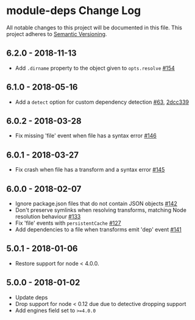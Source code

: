 # module-deps Change Log
All notable changes to this project will be documented in this file.
This project adheres to [Semantic Versioning](http://semver.org/).

## 6.2.0 - 2018-11-13
* Add `.dirname` property to the object given to `opts.resolve` [#154](https://github.com/browserify/module-deps/pull/154)

## 6.1.0 - 2018-05-16
* Add a `detect` option for custom dependency detection [#63](https://github.com/browserify/module-deps/pull/63), [2dcc339](https://github.com/browserify/module-deps/commit/2dcc3399ee67ba51ed26d9a0605a8ccdc70c9db7)

## 6.0.2 - 2018-03-28
* Fix missing 'file' event when file has a syntax error [#146](https://github.com/browserify/module-deps/pull/146)

## 6.0.1 - 2018-03-27
* Fix crash when file has a transform and a syntax error [#145](https://github.com/browserify/module-deps/pull/145)

## 6.0.0 - 2018-02-07
* Ignore package.json files that do not contain JSON objects [#142](https://github.com/browserify/module-deps/pull/142)
* Don't preserve symlinks when resolving transforms, matching Node resolution behaviour [#133](https://github.com/browserify/module-deps/pull/133)
* Fix 'file' events with `persistentCache` [#127](https://github.com/browserify/module-deps/pull/127)
* Add dependencies to a file when transforms emit 'dep' event [#141](https://github.com/browserify/module-deps/pull/141)

## 5.0.1 - 2018-01-06
* Restore support for node < 4.0.0.

## 5.0.0 - 2018-01-02
* Update deps
* Drop support for node < 0.12 due due to detective dropping support
* Add engines field set to `>=4.0.0`
